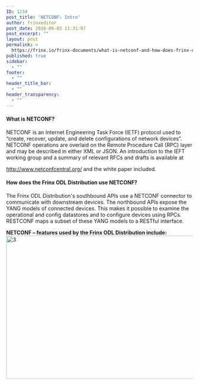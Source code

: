 ```yaml
---
ID: 1234
post_title: 'NETCONF: Intro'
author: frinxeditor
post_date: 2016-06-03 11:31:07
post_excerpt: ""
layout: post
permalink: >
  https://frinx.io/frinx-documents/what-is-netconf-and-how-does-frinx-odl-distribution-use-netconf.html
published: true
sidebar:
  - ""
footer:
  - ""
header_title_bar:
  - ""
header_transparency:
  - ""
---
```

#### What is NETCONF?

NETCONF is an Internet Engineering Task Force (IETF) protocol used to “create, recover, update, and delete configurations of network devices”. NETCONF operations are overlaid on the Remote Procedure Call (RPC) layer and may be described in either XML or JSON. An introduction to the IEFT working group and a summary of relevant RFCs and drafts is available at

<http://www.netconfcentral.org/> and the white paper included.

#### How does the Frinx ODL Distribution use NETCONF?

The Frinx ODL Distribution's southbound APIs use a NETCONF connector to communicate with downstream devices. The northbound APIs expose the YANG models of connected devices. This makes it possible to examine the operational and config datastores and to configure devices using RPCs. RESTCONF maps a subset of these YANG models to a RESTful interface.

**NETCONF – features used by the Frinx ODL Distribution include:** <img class="aligncenter wp-image-1286 size-full" src="https://frinx.io/wp-content/uploads/2016/06/3.png" alt="3" width="637" height="386" />